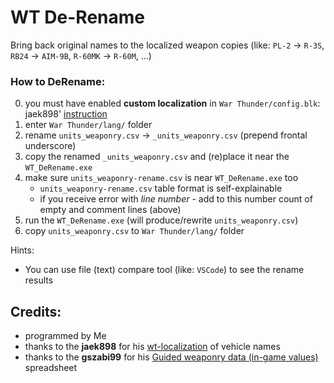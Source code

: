 # WT De-Rename

Bring back original names to the localized weapon copies (like: `PL-2` -> `R-3S`, `RB24` -> `AIM-9B`, `R-60MK` -> `R-60M`, ...)

### How to DeRename:

0. you must have enabled **custom localization** in `War Thunder/config.blk`: jaek898' [instruction](https://github.com/jaek898/wt-localization?tab=readme-ov-file#instructions)
0. enter `War Thunder/lang/` folder
0. rename `units_weaponry.csv` -> `_units_weaponry.csv` (prepend frontal underscore)
0. copy the renamed `_units_weaponry.csv` and (re)place it near the `WT_DeRename.exe`
0. make sure `units_weaponry-rename.csv` is near `WT_DeRename.exe` too
	- `units_weaponry-rename.csv` table format is self-explainable
	- if you receive error with _line number_ - add to this number count of empty and comment lines (above)
0. run the `WT_DeRename.exe` (will produce/rewrite `units_weaponry.csv`)
0. copy `units_weaponry.csv` to `War Thunder/lang/` folder

Hints:
- You can use file (text) compare tool (like: `VSCode`) to see the rename results

## Credits:
- programmed by Me
- thanks to the **jaek898**  for his [wt-localization](https://github.com/jaek898/wt-localization) of vehicle names
- thanks to the **gszabi99** for his [Guided weaponry data (in-game values)](https://docs.google.com/spreadsheets/d/1SsOpw9LAKOs0V5FBnv1VqAlu3OssmX7DJaaVAUREw78/edit) spreadsheet
